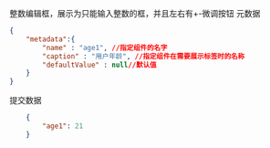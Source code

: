 整数编辑框，展示为只能输入整数的框，并且左右有+-微调按钮
元数据
```json
{
	"metadata":{
		"name" : "age1", //指定组件的名字
		"caption" : "用户年龄", //指定组件在需要展示标签时的名称
		"defaultValue" : null//默认值
	}
}
```
提交数据
```json
	{
		"age1": 21
	}
```